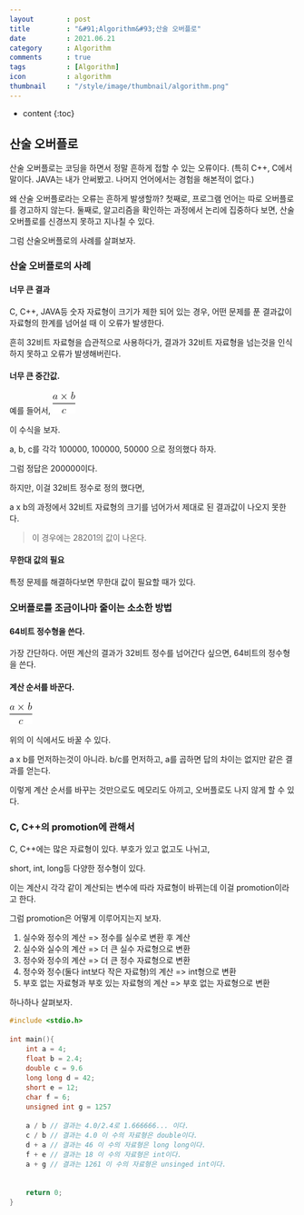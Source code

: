 ```yaml
---
layout        : post
title         : "&#91;Algorithm&#93;산술 오버플로"
date          : 2021.06.21
category      : Algorithm
comments      : true
tags          : [Algorithm]
icon          : algorithm
thumbnail     : "/style/image/thumbnail/algorithm.png"
---
```



* content
{:toc}

## 산술 오버플로

산술 오버플로는 코딩을 하면서 정말 흔하게 접할 수 있는 오류이다.
(특히 C++, C에서 말이다. JAVA는 내가 안써봤고. 나머지 언어에서는 경험을 해본적이 없다.)

왜 산술 오버플로라는 오류는 흔하게 발생할까?
첫째로,
프로그램 언어는 따로 오버플로를 경고하지 않는다.
둘째로,
알고리즘을 확인하는 과정에서 논리에 집중하다 보면,
산술 오버플로를 신경쓰지 못하고 지나칠 수 있다.

그럼 산술오버플로의 사례를 살펴보자.

### 산술 오버플로의 사례

#### 너무 큰 결과

C, C++, JAVA등 숫자 자료형이 크기가 제한 되어 있는 경우,
어떤 문제를 푼 결과값이 자료형의 한계를 넘어설 때 이 오류가 발생한다.

흔히 32비트 자료형을 습관적으로 사용하다가, 
결과가 32비트 자료형을 넘는것을 인식하지 못하고 오류가 발생해버린다.


#### 너무 큰 중간값.

예를 들어서,
![a*b](/style/image/algorithm/atimeb.png)

이 수식을 보자.

a, b, c를 각각 100000, 100000, 50000
으로 정의했다 하자.

그럼 정답은 200000이다.

하지만, 이걸 32비트 정수로 정의 했다면,

a x b의 과정에서 32비트 자료형의 크기를 넘어가서
제대로 된 결과값이 나오지 못한다.

> 이 경우에는 28201의 값이 나온다.

#### 무한대 값의 필요

특정 문제를 해결하다보면 무한대 값이 필요할 때가 있다.



### 오버플로를 조금이나마 줄이는 소소한 방법

#### 64비트 정수형을 쓴다.

가장 간단하다. 
어떤 계산의 결과가 32비트 정수를 넘어간다 싶으면,
64비트의 정수형을 쓴다.

#### 계산 순서를 바꾼다.
![a*b](/style/image/algorithm/atimeb.png)

위의 이 식에서도 바꿀 수 있다.

a x b를 먼저하는것이 아니라.
b/c를 먼저하고, a를 곱하면 답의 차이는 없지만 같은 결과를 얻는다.

이렇게 계산 순서를 바꾸는 것만으로도
메모리도 아끼고, 오버플로도 나지 않게 할 수 있다.


### C, C++의 promotion에 관해서

C, C++에는 많은 자료형이 있다.
부호가 있고 없고도 나뉘고,

short, int, long등 다양한 정수형이 있다.

이는 계산시 각각 같이 계산되는 변수에 따라 자료형이 바뀌는데
이걸 promotion이라고 한다.

그럼 promotion은 어떻게 이루어지는지 보자.

1. 실수와 정수의 계산 => 정수를 실수로 변환 후 계산
2. 실수와 실수의 계산 => 더 큰 실수 자료형으로 변환
3. 정수와 정수의 계산 => 더 큰 정수 자료형으로 변환
4. 정수와 정수(둘다 int보다 작은 자료형)의 계산 => int형으로 변환
5. 부호 없는 자료형과 부호 있는 자료형의 계산 => 부호 없는 자료형으로 변환

하나하나 살펴보자.

```c
#include <stdio.h>

int main(){
    int a = 4;
    float b = 2.4;
    double c = 9.6
    long long d = 42;
    short e = 12;
    char f = 6;
    unsigned int g = 1257

    a / b // 결과는 4.0/2.4로 1.666666... 이다.
    c / b // 결과는 4.0 이 수의 자료형은 double이다.
    d + a // 결과는 46 이 수의 자료형은 long long이다.
    f + e // 결과는 18 이 수의 자료형은 int이다.
    a + g // 결과는 1261 이 수의 자료형은 unsinged int이다.


    return 0;
}
```
